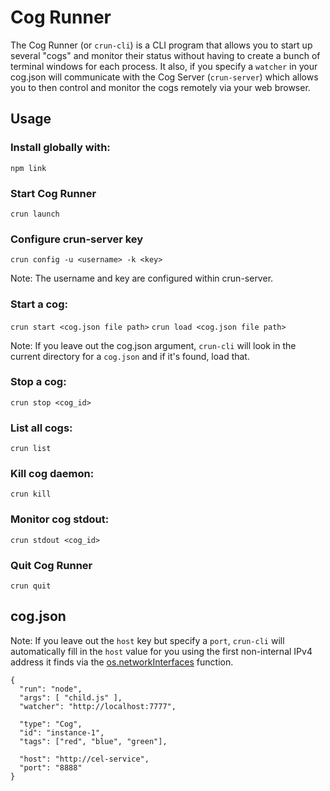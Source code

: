 # Cog Runner

The Cog Runner (or `crun-cli`) is a CLI program that allows you to start up several "cogs" and
monitor their status without having to create a bunch of terminal windows for each process. It
also, if you specify a `watcher` in your cog.json will communicate with the Cog Server (`crun-server`)
which allows you to then control and monitor the cogs remotely via your web browser.

## Usage
### Install globally with:
`npm link`

### Start Cog Runner
`crun launch`

### Configure crun-server key
`crun config -u <username> -k <key>`

Note: The username and key are configured within crun-server.

### Start a cog:
`crun start <cog.json file path>`
`crun load <cog.json file path>`

Note: If you leave out the cog.json argument, `crun-cli` will look in the current
directory for a `cog.json` and if it's found, load that.

### Stop a cog:
`crun stop <cog_id>`

### List all cogs:
`crun list`

### Kill cog daemon:
`crun kill`

### Monitor cog stdout:
`crun stdout <cog_id>`


### Quit Cog Runner
`crun quit`

## cog.json
Note: If you leave out the `host` key but specify a `port`, `crun-cli` will automatically fill
in the `host` value for you using the first non-internal IPv4 address it finds via the 
[os.networkInterfaces](https://nodejs.org/api/os.html#os_os_networkinterfaces) function.
```
{
  "run": "node",
  "args": [ "child.js" ],
  "watcher": "http://localhost:7777",

  "type": "Cog",
  "id": "instance-1",
  "tags": ["red", "blue", "green"],

  "host": "http://cel-service",
  "port": "8888"
}
```